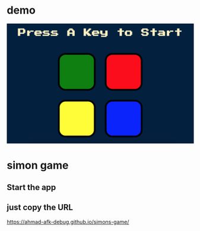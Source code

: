 # demo

![demo picture](simon.png)

# simon game

## Start the app

## just copy the URL

https://ahmad-afk-debug.github.io/simons-game/
